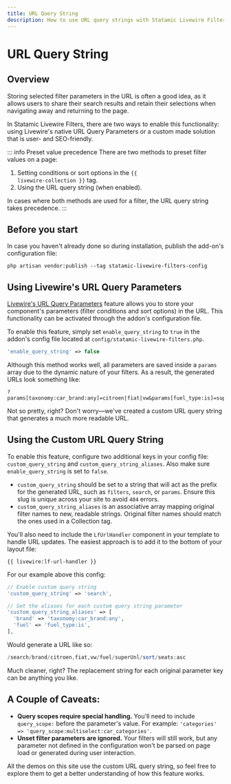 ```yaml
---
title: URL Query String
description: How to use URL query strings with Statamic Livewire Filters.
---
```


# URL Query String

## Overview

Storing selected filter parameters in the URL is often a good idea, as it allows users to share their search results and retain their selections when navigating away and returning to the page.

In Statamic Livewire Filters, there are two ways to enable this functionality: using Livewire's native URL Query Parameters or a custom made solution that is user- and SEO-friendly.

::: info Preset value precedence
There are two methods to preset filter values on a page:

1. Setting conditions or sort options in the <code v-pre>{{ livewire-collection }}</code> tag.
2. Using the URL query string (when enabled).

In cases where both methods are used for a filter, the URL query string takes precedence.
:::

## Before you start

In case you haven't already done so during installation, publish the add-on's configuration file:

```shell
php artisan vendor:publish --tag statamic-livewire-filters-config
```

## Using Livewire's URL Query Parameters

[Livewire's URL Query Parameters](https://livewire.laravel.com/docs/url) feature allows you to store your component's parameters (filter conditions and sort options) in the URL. This functionality can be activated through the addon's configuration file.

To enable this feature, simply set `enable_query_string` to `true` in the addon's config file located at `config/statamic-livewire-filters.php`.

```php
'enable_query_string' => false
```

Although this method works well, all parameters are saved inside a `params` array due to the dynamic nature of your filters. As a result, the generated URLs look something like:

```htmlmixed
?params[taxonomy:car_brand:any]=citroen|fiat|vw&params[fuel_type:is]=superUnl&params[sort]=seats:asc
```

Not so pretty, right? Don't worry—we've created a custom URL query string that generates a much more readable URL.

## Using the Custom URL Query String

To enable this feature, configure two additional keys in your config file: `custom_query_string` and `custom_query_string_aliases`. Also make sure `enable_query_string` is set to `false`.

- `custom_query_string` should be set to a string that will act as the prefix for the generated URL, such as `filters`, `search`, or `params`. Ensure this slug is unique across your site to avoid `404` errors.
- `custom_query_string_aliases` is an associative array mapping original filter names to new, readable strings. Original filter names should match the ones used in a Collection tag.

You'll also need to include the `LfUrlHandler` component in your template to handle URL updates. The easiest approach is to add it to the bottom of your layout file:

```antlers
{{ livewire:lf-url-handler }}
```

For our example above this config:

```php
// Enable custom query string
'custom_query_string' => 'search',

// Set the aliases for each custom query string parameter
'custom_query_string_aliases' => [
  'brand' => 'taxonomy:car_brand:any',
  'fuel' => 'fuel_type:is',
],
```

Would generate a URL like so:

```php
/search/brand/citroen,fiat,vw/fuel/superUnl/sort/seats:asc
```

Much cleaner, right? The replacement string for each original parameter key can be anything you like.

## A Couple of Caveats:

- **Query scopes require special handling.** You'll need to include `query_scope:` before the parameter's value. For example: `'categories' => 'query_scope:multiselect:car_categories'`.
- **Unset filter parameters are ignored.** Your filters will still work, but any parameter not defined in the configuration won't be parsed on page load or generated during user interaction.

All the demos on this site use the custom URL query string, so feel free to explore them to get a better understanding of how this feature works. 